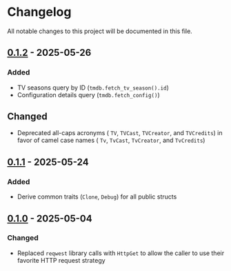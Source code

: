 # Changelog

All notable changes to this project will be documented in this file.

## [0.1.2] - 2025-05-26

### Added

- TV seasons query by ID (`tmdb.fetch_tv_season().id`)
- Configuration details query (`tmdb.fetch_config()`)

## Changed

- Deprecated all-caps acronyms ( `TV`, `TVCast`, `TVCreator`, and `TVCredits`)
  in favor of camel case names ( `Tv`, `TvCast`, `TvCreator`, and `TvCredits`)

## [0.1.1] - 2025-05-24

### Added

- Derive common traits (`Clone`, `Debug`) for all public structs

## [0.1.0] - 2025-05-04

### Changed

- Replaced `reqwest` library calls with `HttpGet` to allow the caller to use their favorite HTTP request strategy

[unreleased]: https://github.com/danjl1100/tmdb-sans-io/compare/v0.1.2...HEAD
[0.1.2]: https://github.com/danjl1100/tmdb-sans-io/compare/v0.1.1...v0.1.2
[0.1.1]: https://github.com/danjl1100/tmdb-sans-io/compare/v0.1.0...v0.1.1
[0.1.0]: https://github.com/danjl1100/tmdb-sans-io/releases/tag/v0.1.0
